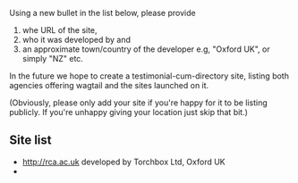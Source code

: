 Using a new bullet in the list below, please provide
1. whe URL of the site, 
2. who it was developed by and 
3. an approximate town/country of the developer e.g, "Oxford UK", or simply "NZ" etc.

In the future we hope to create a testimonial-cum-directory site, listing both agencies offering wagtail and the sites launched on it.

(Obviously, please only add your site if you're happy for it to be listing publicly. If you're unhappy giving your location just skip that bit.)

## Site list

* http://rca.ac.uk developed by Torchbox Ltd, Oxford UK
* 